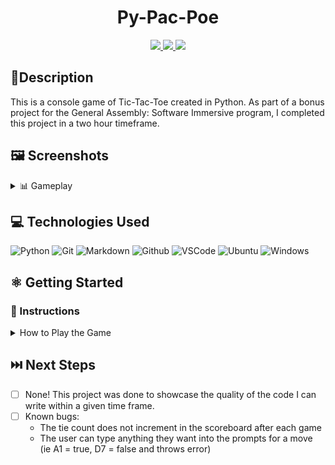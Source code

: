 # <h1 align="center">Py-Pac-Poe</h1>

<div align="center">
 <a href="https://nickldimartino.github.io/portfolio/" target="_blank">
      <img src="https://img.shields.io/badge/My%20Portfolio-16a34a">
 </a>
 <a href="https://www.linkedin.com/in/nicholas-dimartino/" target="_blank">
      <img src="https://img.shields.io/badge/-linkedin.com/in/nicholasdimartino-blue?style=flat&logo=Linkedin&logoColor=white">
 </a> 
 <a href="mailto:nick.l.dimartino@gmail.com" target="_blank">
    <img src="https://img.shields.io/badge/-nick.l.dimartino@gmail.com-c14438?style=flat&logo=Gmail&logoColor=white">
 </a>
</div>

## 📝Description
This is a console game of Tic-Tac-Toe created in Python.  As part of a bonus project for the General Assembly: Software Immersive program, I completed this project in a two hour timeframe.

## 🖼️ Screenshots

<details>
 <summary> 📊 Gameplay</summary>
 
 | Description | Screenshot |
 |------------ | ------------|
 | <h3 align="center">Game Start</h3> | <img src="./imgs/start.png" width="500">
 | <h3 align="center">Single Win</h3> | <img src="./imgs/one-win.png" width="500">
 | <h3 align="center">Overall Win</h3> | <img src="./imgs/winner.png" width="500">
 
</details>

## 💻 Technologies Used

![Python](https://img.shields.io/badge/Python-FFD43B?style=for-the-badge&logo=python&logoColor=blue)
![Git](https://img.shields.io/badge/GIT-E44C30?style=for-the-badge&logo=git&logoColor=white)
![Markdown](https://img.shields.io/badge/Markdown-000000?style=for-the-badge&logo=markdown&logoColor=white)
![Github](https://img.shields.io/badge/GitHub-100000?style=for-the-badge&logo=github&logoColor=white)
![VSCode](https://img.shields.io/badge/VSCode-0078D4?style=for-the-badge&logo=visual%20studio%20code&logoColor=white)
![Ubuntu](https://img.shields.io/badge/Ubuntu-E95420?style=for-the-badge&logo=ubuntu&logoColor=white)
![Windows](https://img.shields.io/badge/Windows-0078D6?style=for-the-badge&logo=windows&logoColor=white)

## ⚛️ Getting Started
### 📲 Instructions
<details>
<summary>How to Play the Game</summary>

1. Run the command 'python3 main.py'.

2. Enter a number of games you and a player would like to play.
 
3. Place your boats using the rules in the top-left of the screen.

4. Alternate turns by making a move in a 3 x 3 grid (A1-C3).

5. Continue play until a player wins the entered number of games.
</details>

## ⏭️ Next Steps

- [ ] None! This project was done to showcase the quality of the code I can write within a given time frame.
- [ ] Known bugs:
    - The tie count does not increment in the scoreboard after each game
    - The user can type anything they want into the prompts for a move (ie A1 = true, D7 = false and throws error)